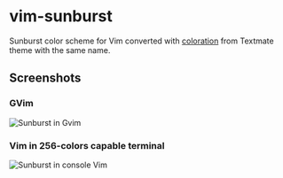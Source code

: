 # vim-sunburst

Sunburst color scheme for Vim converted with [coloration](http://coloration.sickill.net) from Textmate theme with the same name.

## Screenshots

### GVim

![Sunburst in Gvim](https://github.com/downloads/sickill/vim-sunburst/sunburst-gvim.png)

### Vim in 256-colors capable terminal

![Sunburst in console Vim](https://github.com/downloads/sickill/vim-sunburst/sunburst-xterm256.png)
